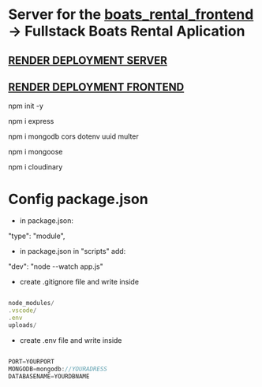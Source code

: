 # Server for the [boats_rental_frontend](https://github.com/MariaRiosNavarro/boat_rental_frontend) -> Fullstack Boats Rental Aplication

## [RENDER DEPLOYMENT SERVER](https://boat-rental-server.onrender.com/)

## [RENDER DEPLOYMENT FRONTEND](https://boat-rental-frontend.onrender.com/)

npm init -y

npm i express

npm i mongodb cors dotenv uuid multer

npm i mongoose

npm i cloudinary

# Config package.json

- in package.json:

"type": "module",

- in package.json in "scripts" add:

"dev": "node --watch app.js"

- create .gitignore file and write inside

```javascript

node_modules/
.vscode/
.env
uploads/

```

- create .env file and write inside

```javascript

PORT=YOURPORT
MONGODB=mongodb://YOURADRESS
DATABASENAME=YOURDBNAME

```
